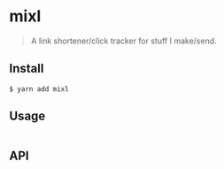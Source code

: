# mixl

> A link shortener/click tracker for stuff I make/send.


## Install

```
$ yarn add mixl
```


## Usage

```js

```


## API
